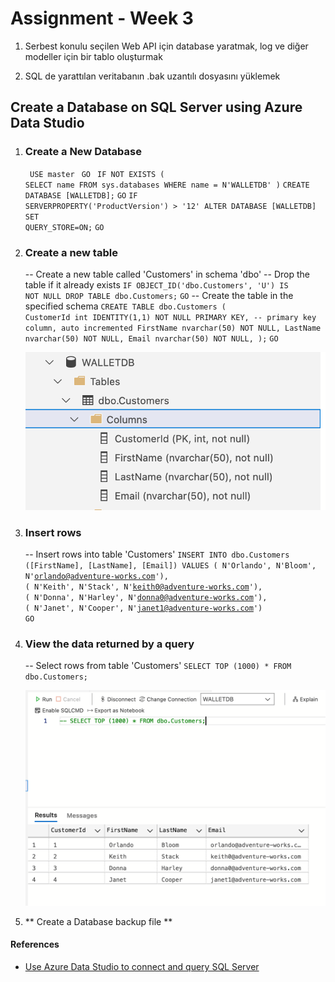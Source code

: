 # Assignment - Week 3

1. Serbest konulu seçilen Web API için database yaratmak, log ve diğer modeller için bir tablo oluşturmak

2. SQL de yarattılan veritabanın .bak uzantılı dosyasını yüklemek

## Create a Database on SQL Server using Azure Data Studio

1. ### Create a New Database

   <code> USE master </code>
   <code>GO</code>
   <code> IF NOT EXISTS (
   SELECT name
   FROM sys.databases
   WHERE name = N'WALLETDB'
   )</code>
   <code>CREATE DATABASE [WALLETDB];</code>
   <code>GO</code>
   <code>IF SERVERPROPERTY('ProductVersion') > '12'
   ALTER DATABASE [WALLETDB] SET QUERY_STORE=ON;</code>
   <code>GO</code>

2. ### Create a new table

   -- Create a new table called 'Customers' in schema 'dbo'
   -- Drop the table if it already exists
   <code>IF OBJECT_ID('dbo.Customers', 'U') IS NOT NULL
   DROP TABLE dbo.Customers;</code>
   <code>GO</code>
   -- Create the table in the specified schema
   <code>CREATE TABLE dbo.Customers
   (
   CustomerId int IDENTITY(1,1) NOT NULL PRIMARY KEY, -- primary key column, auto incremented
   FirstName nvarchar(50) NOT NULL,
   LastName nvarchar(50) NOT NULL,
   Email nvarchar(50) NOT NULL,
   );</code>
   <code>GO</code>

   ![select](img/customers-table-columns.png)

3. ### Insert rows

   -- Insert rows into table 'Customers'
   <code>INSERT INTO dbo.Customers
   ([FirstName], [LastName], [Email])
   VALUES
   ( N'Orlando', N'Bloom', N'orlando@adventure-works.com'),
   ( N'Keith', N'Stack', N'keith0@adventure-works.com'),
   ( N'Donna', N'Harley', N'donna0@adventure-works.com'),
   ( N'Janet', N'Cooper', N'janet1@adventure-works.com')
   </code>
   <code>GO</code>

4. ### View the data returned by a query

   -- Select rows from table 'Customers'
   <code>SELECT TOP (1000) \* FROM dbo.Customers;</code>

   ![select](img/select-customers.png)

5. ** Create a Database backup file **

#### References

- [Use Azure Data Studio to connect and query SQL Server](https://docs.microsoft.com/en-us/sql/azure-data-studio/quickstart-sql-server?view=sql-server-ver15)
